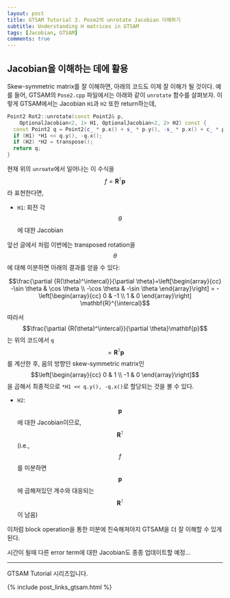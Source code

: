 ```yaml
---
layout: post
title: GTSAM Tutorial 3. Pose2의 unrotate Jacobian 이해하기
subtitle: Understanding H matrices in GTSAM
tags: [Jacobian, GTSAM]
comments: true
---
```


## Jacobian을 이해하는 데에 활용

Skew-symmetric matrix를 잘 이해하면, 아래의 코드도 이제 잘 이해가 될 것이다.
예를 들어, GTSAM의 `Pose2.cpp` 파일에서는 아래와 같이 `unrotate` 함수를 살펴보자. 
이렇게 GTSAM에서는 Jacobian `H1`과 `H2` 또한 return하는데,

```cpp
Point2 Rot2::unrotate(const Point2& p,
    OptionalJacobian<2, 1> H1, OptionalJacobian<2, 2> H2) const {
  const Point2 q = Point2(c_ * p.x() + s_ * p.y(), -s_ * p.x() + c_ * p.y());
  if (H1) *H1 << q.y(), -q.x();
  if (H2) *H2 = transpose();
  return q;
}
```

현재 위의 `unroate`에서 일어나는 이 수식을 $$f = \mathbf{R}^{\intercal}\mathbf{p}$$라 표현한다면,

* `H1`: 회전 각 $$\theta$$에 대한 Jacobian

앞선 글에서 처럼 이번에는 transposed rotation을 $$\theta$$에 대해 미분하면 아래의 결과를 얻을 수 있다:

$$\frac{\partial {R(\theta)^\intercal}}{\partial \theta}=\left[\begin{array}{cc}
-\sin \theta & \cos \theta \\
-\cos \theta & -\sin \theta
\end{array}\right] = - \left[\begin{array}{cc}
0 & -1 \\
1 & 0
\end{array}\right] \mathbf{R}^{\intercal}$$

따라서 $$\frac{\partial {R(\theta)^\intercal}}{\partial \theta}\mathbf{p}$$는 위의 코드에서 `q`$$=\mathbf{R}^{\intercal}\mathbf{p}$$를 계산한 후, 음의 방향인 skew-symmetric matrix인 $$\left[\begin{array}{cc}
0 & 1 \\
-1 & 0
\end{array}\right]$$을 곱해서 최종적으로 `*H1 << q.y(), -q.x()`로 할당되는 것을 볼 수 있다.

* `H2`: $$\mathbf{p}$$에 대한 Jacobian이므로, $$\mathbf{R}^{\intercal}$$ (i.e., $$f$$를 미분하면 $$\mathbf{p}$$에 곱해져있던 계수와 대응되는 $$\mathbf{R}^{\intercal}$$이 남음) 

이처럼 block operation을 통한 미분에 친숙해져야지 GTSAM을 더 잘 이해할 수 있게 된다.

시간이 될때 다른 error term에 대한 Jacobian도 종종 업데이트할 예정...

---

GTSAM Tutorial 시리즈입니다.

{% include post_links_gtsam.html %}